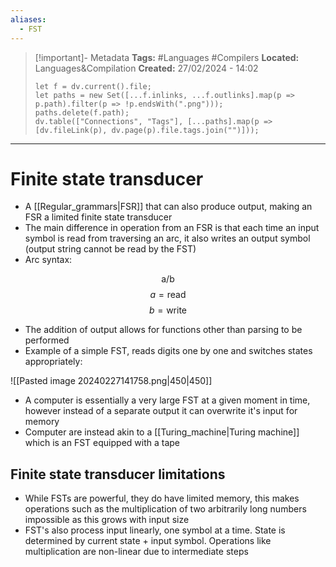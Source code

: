 ```yaml
---
aliases:
  - FST
---
```


> [!important]- Metadata
> **Tags:** #Languages #Compilers 
> **Located:** Languages&Compilation
> **Created:** 27/02/2024 - 14:02
> ```dataviewjs
> let f = dv.current().file;
> let paths = new Set([...f.inlinks, ...f.outlinks].map(p => p.path).filter(p => !p.endsWith(".png")));
> paths.delete(f.path);
> dv.table(["Connections", "Tags"], [...paths].map(p => [dv.fileLink(p), dv.page(p).file.tags.join("")]));
> ```

___
# Finite state transducer
- A [[Regular_grammars|FSR]] that can also produce output, making an FSR a limited finite state transducer 
- The main difference in operation from an FSR is that each time an input symbol is read from traversing an arc, it also writes an output symbol (output string cannot be read by the FST)
- Arc syntax:


$$\text{a/b}$$
$$a=\text{read}$$
$$b=\text{write}$$

- The addition of output allows for functions other than parsing to be performed 
- Example of a simple FST, reads digits one by one and switches states appropriately:

![[Pasted image 20240227141758.png|450|450]]

- A computer is essentially a very large FST at a given moment in time, however instead of a separate output it can overwrite it's input for memory  
- Computer are instead akin to a [[Turing_machine|Turing machine]] which is an FST equipped with a tape 

## Finite state transducer limitations
- While FSTs are powerful, they do have limited memory, this makes operations such as the multiplication of two arbitrarily long numbers impossible as this grows with input size
- FST's also process input linearly, one symbol at a time. State is determined by current state + input symbol. Operations like multiplication are non-linear due to intermediate steps
